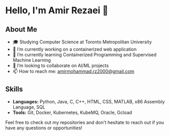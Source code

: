 # Hello, I'm Amir Rezaei 👋

## About Me
- 🎓 Studying Computer Science at Toronto Metropolitan University 
- 🔭 I’m currently working on a containerized web application
- 🌱 I’m currently learning Containerized Programming and Supervised Machine Learning 
- 👯 I’m looking to collaborate on AI/ML projects 
- 📫 How to reach me: amirmohammad.rz2000@gmail.com


## Skills
- **Languages:** Python, Java, C, C++, HTML, CSS, MATLAB, x86 Assembly Language, SQL
- **Tools:** Git, Docker, Kubernetes, KubeMQ, Oracle, Gcload 

Feel free to check out my repositories and don't hesitate to reach out if you have any questions or opportunities!




















